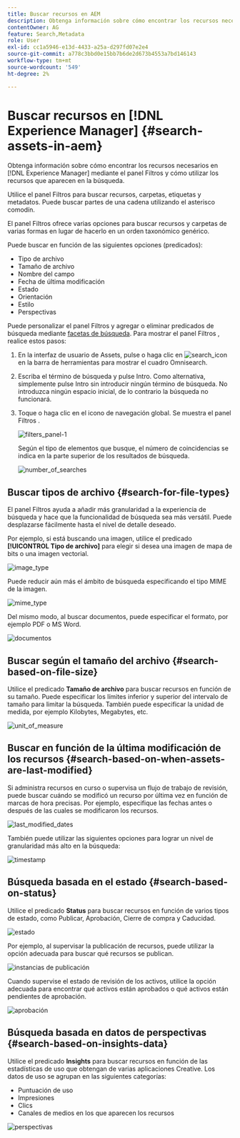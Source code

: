 ```yaml
---
title: Buscar recursos en AEM
description: Obtenga información sobre cómo encontrar los recursos necesarios en [!DNL Experience Manager] mediante el panel Filtros y cómo utilizar los recursos que aparecen en la búsqueda.
contentOwner: AG
feature: Search,Metadata
role: User
exl-id: cc1a5946-e13d-4433-a25a-d297fd07e2e4
source-git-commit: a778c3bbd0e15bb7b6de2d673b4553a7bd146143
workflow-type: tm+mt
source-wordcount: '549'
ht-degree: 2%

---
```


# Buscar recursos en [!DNL Experience Manager] {#search-assets-in-aem}

Obtenga información sobre cómo encontrar los recursos necesarios en [!DNL Experience Manager] mediante el panel Filtros y cómo utilizar los recursos que aparecen en la búsqueda.

Utilice el panel Filtros para buscar recursos, carpetas, etiquetas y metadatos. Puede buscar partes de una cadena utilizando el asterisco comodín.

El panel Filtros ofrece varias opciones para buscar recursos y carpetas de varias formas en lugar de hacerlo en un orden taxonómico genérico.

Puede buscar en función de las siguientes opciones (predicados):

* Tipo de archivo
* Tamaño de archivo
* Nombre del campo
* Fecha de última modificación
* Estado
* Orientación
* Estilo
* Perspectivas

<!-- TBD keystroke 65 article and port applicable changes here. This content goes. -->

Puede personalizar el panel Filtros y agregar o eliminar predicados de búsqueda mediante [facetas de búsqueda](search-facets.md). Para mostrar el panel Filtros , realice estos pasos:

1. En la interfaz de usuario de Assets, pulse o haga clic en ![search_icon](assets/search_icon.png) en la barra de herramientas para mostrar el cuadro Omnisearch.
1. Escriba el término de búsqueda y pulse Intro. Como alternativa, simplemente pulse Intro sin introducir ningún término de búsqueda. No introduzca ningún espacio inicial, de lo contrario la búsqueda no funcionará.

1. Toque o haga clic en el icono de navegación global. Se muestra el panel Filtros .

   ![filters_panel-1](assets/filters_panel-1.png)

   Según el tipo de elementos que busque, el número de coincidencias se indica en la parte superior de los resultados de búsqueda.

   ![number_of_searches](assets/number_of_searches.png)

## Buscar tipos de archivo {#search-for-file-types}

El panel Filtros ayuda a añadir más granularidad a la experiencia de búsqueda y hace que la funcionalidad de búsqueda sea más versátil. Puede desplazarse fácilmente hasta el nivel de detalle deseado.

Por ejemplo, si está buscando una imagen, utilice el predicado **[!UICONTROL Tipo de archivo]** para elegir si desea una imagen de mapa de bits o una imagen vectorial.

![image_type](assets/image_type.png)

Puede reducir aún más el ámbito de búsqueda especificando el tipo MIME de la imagen.

![mime_type](assets/mime_type.png)

Del mismo modo, al buscar documentos, puede especificar el formato, por ejemplo PDF o MS Word.

![documentos](assets/documents.png)

## Buscar según el tamaño del archivo {#search-based-on-file-size}

Utilice el predicado **Tamaño de archivo** para buscar recursos en función de su tamaño. Puede especificar los límites inferior y superior del intervalo de tamaño para limitar la búsqueda. También puede especificar la unidad de medida, por ejemplo Kilobytes, Megabytes, etc.

![unit_of_measure](assets/unit_of_measure.png)

## Buscar en función de la última modificación de los recursos {#search-based-on-when-assets-are-last-modified}

Si administra recursos en curso o supervisa un flujo de trabajo de revisión, puede buscar cuándo se modificó un recurso por última vez en función de marcas de hora precisas. Por ejemplo, especifique las fechas antes o después de las cuales se modificaron los recursos.

![last_modified_dates](assets/last_modified_dates.png)

También puede utilizar las siguientes opciones para lograr un nivel de granularidad más alto en la búsqueda:

![timestamp](assets/timestamp.png)

## Búsqueda basada en el estado {#search-based-on-status}

Utilice el predicado **Status** para buscar recursos en función de varios tipos de estado, como Publicar, Aprobación, Cierre de compra y Caducidad.

![estado](assets/status.png)

Por ejemplo, al supervisar la publicación de recursos, puede utilizar la opción adecuada para buscar qué recursos se publican.

![instancias de publicación](assets/publish.png)

Cuando supervise el estado de revisión de los activos, utilice la opción adecuada para encontrar qué activos están aprobados o qué activos están pendientes de aprobación.

![aprobación](assets/approval.png)

## Búsqueda basada en datos de perspectivas {#search-based-on-insights-data}

Utilice el predicado **Insights** para buscar recursos en función de las estadísticas de uso que obtengan de varias aplicaciones Creative. Los datos de uso se agrupan en las siguientes categorías:

* Puntuación de uso
* Impresiones
* Clics
* Canales de medios en los que aparecen los recursos

![perspectivas](assets/insights.png)

